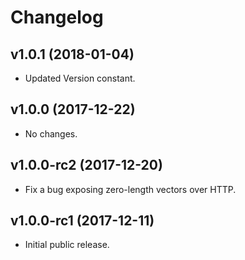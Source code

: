 # Changelog

## v1.0.1 (2018-01-04)

- Updated Version constant.

## v1.0.0 (2017-12-22)

- No changes.

## v1.0.0-rc2 (2017-12-20)

- Fix a bug exposing zero-length vectors over HTTP.

## v1.0.0-rc1 (2017-12-11)

- Initial public release.
